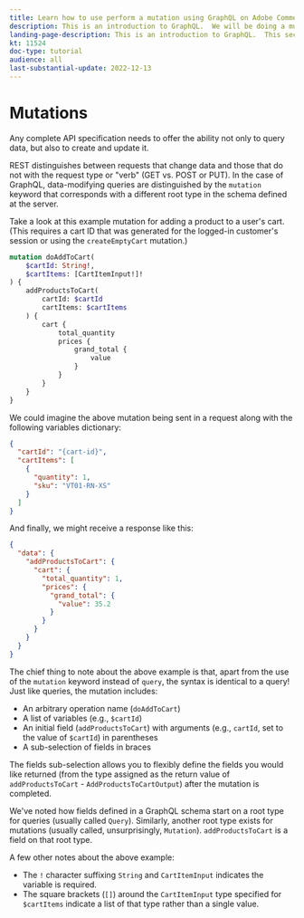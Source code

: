 ```yaml
---
title: Learn how to use perform a mutation using GraphQL on Adobe Commerce and Magento Open Source
description: This is an introduction to GraphQL.  We will be doing a mutation using POST calls for Adobe Commerce and Magento Open source
landing-page-description: This is an introduction to GraphQL.  This section we show you how to perform your first mutation to an Adobe Commerce and Magento Open Source project.
kt: 11524
doc-type: tutorial
audience: all
last-substantial-update: 2022-12-13
---
```

# Mutations

Any complete API specification needs to offer the ability not only to query data, but also to create and update it. 

REST distinguishes between requests that change data and those that do not with the request type or "verb" (GET vs. POST or PUT).
In the case of GraphQL, data-modifying queries are distinguished by the `mutation` keyword that corresponds with a different 
root type in the schema defined at the server.

Take a look at this example mutation for adding a product to a user's cart. (This requires a cart ID that was generated
for the logged-in customer's session or using the `createEmptyCart` mutation.)

```graphql
mutation doAddToCart(
    $cartId: String!,
    $cartItems: [CartItemInput!]!
) {
    addProductsToCart(
        cartId: $cartId
        cartItems: $cartItems
    ) {
        cart {
            total_quantity
            prices {
                grand_total {
                    value
                }
            }
        }
    }
}
```

We could imagine the above mutation being sent in a request along with the following variables dictionary:

```json
{
  "cartId": "{cart-id}",
  "cartItems": [
    {
      "quantity": 1,
      "sku": "VT01-RN-XS"
    }
  ]
}
```

And finally, we might receive a response like this:

```json
{
  "data": {
    "addProductsToCart": {
      "cart": {
        "total_quantity": 1,
        "prices": {
          "grand_total": {
            "value": 35.2
          }
        }
      }
    }
  }
}
```

The chief thing to note about the above example is that, apart from the use of the `mutation` keyword instead of `query`,
the syntax is identical to a query! Just like queries, the mutation includes:

* An arbitrary operation name (`doAddToCart`)
* A list of variables (e.g., `$cartId`)
* An initial field (`addProductsToCart`) with arguments (e.g., `cartId`, set to the value of `$cartId`) in parentheses
* A sub-selection of fields in braces

The fields sub-selection allows you to flexibly define the fields you would like returned (from the type assigned as the
return value of `addProductsToCart` - `AddProductsToCartOutput`) after the mutation is completed. 

We've noted how fields defined in a GraphQL schema start on a root type for queries (usually called `Query`). Similarly,
another root type exists for mutations (usually called, unsurprisingly, `Mutation`). `addProductsToCart` is a field
on that root type.

A few other notes about the above example:

* The `!` character suffixing `String` and `CartItemInput` indicates the variable is required.
* The square brackets (`[]`) around the `CartItemInput` type specified for `$cartItems` indicate a list
  of that type rather than a single value.